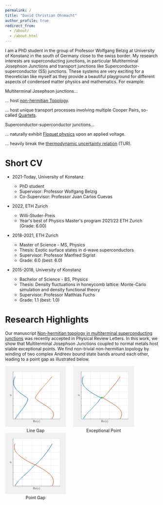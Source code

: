 ```yaml
---
permalink: /
title: "David Christian Ohnmacht"
author_profile: true
redirect_from: 
  - /about/
  - /about.html
---
```


I am a PhD student in the group of Professor Wolfgang Belzig at University of Konstanz in the south of Germany close to the swiss border. My research interests are superconducting junctions, in particular Multiterminal Josephson Junctions and transport junctions like Superconductor-superconductor (SS) junctions. These systems are very exciting for a theoretician like myself as they provide a beautiful playground for different aspects of condensed matter physics and mathematics. For example:

Multiterminal Josephson junctions...

... host [non-hermitian Topology](https://arxiv.org/abs/2408.01289).  

... host unique transport processes involving multiple Cooper Pairs, so-called [Quartets](https://journals.aps.org/prb/abstract/10.1103/PhysRevB.109.L241407).

Superconductor-superconductor junctions...

... naturally exhibit [Floquet physics](https://journals.aps.org/prresearch/abstract/10.1103/PhysRevResearch.5.033176) upon an applied voltage.

... heavily break the [thermodynamic uncertainty relation](https://arxiv.org/abs/2408.01281) (TUR).



Short CV
======
* 2021-Today, University of Konstanz
  * PhD student
  * Supervisor: Professor Wolfgang Belzig
  * Co-Supervisor: Professor Juan Carlos Cuevas

* 2022, ETH Zurich
  * Willi-Studer-Preis
  * Year's best of Physics Master's program 2021/22 ETH Zurich (Grade: 6.00)

* 2018-2021, ETH Zurich
   * Master of Science - MS, Physics
   * Thesis: Exotic surface states in d-wave superconductors
   * Supervisor: Professor Manfred Sigrist
   * Grade: 6.0 (best: 6.0)

* 2015-2018, University of Konstanz
  * Bachelor of Science - BS, Physics
  * Thesis: Density fluctuations in honeycomb lattice: Monte-Carlo simulation and density functional theory
  * Supervisor: Professor Matthias Fuchs
  * Grade: 1.1 (best: 1.0)

Research Highlights
======

Our manuscript [Non-hermitian topology in multiterminal superconducting junctions](https://arxiv.org/abs/2408.01289) was recently accepted in Physical Review Letters. In this work, we show that Multiterminal Josephson Junctions coupled to normal metals host stable exceptional points. We find non-trivial non-hermitian topology by winding of two complex Andreev bound state bands around each other, leading to a point gap as illustrated below.

<p align="center">
  <div style="display: inline-block; text-align: center; margin-right: 20px;">
    <img src="files/testAnimated_filt1.gif" width="200px" />
    <br />
     Line Gap 
  </div>
  
  <div style="display: inline-block; text-align: center; margin-right: 20px;">
    <img src="files/testAnimated_filtep.gif" width="200px" />
    <br />
     Exceptional Point 
  </div>
  
  <div style="display: inline-block; text-align: center;">
    <img src="files/testAnimated_filt.gif" width="200px" />
    <br />
     Point Gap 
  </div>
</p>
